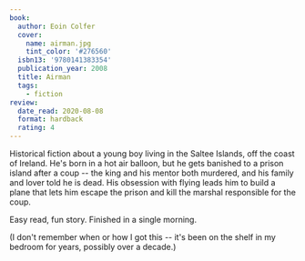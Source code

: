 ```yaml
---
book:
  author: Eoin Colfer
  cover:
    name: airman.jpg
    tint_color: '#276560'
  isbn13: '9780141383354'
  publication_year: 2008
  title: Airman
  tags:
    - fiction
review:
  date_read: 2020-08-08
  format: hardback
  rating: 4
---
```


Historical fiction about a young boy living in the Saltee Islands, off the coast of Ireland.
He's born in a hot air balloon, but he gets banished to a prison island after a coup -- the king and his mentor both murdered, and his family and lover told he is dead.
His obsession with flying leads him to build a plane that lets him escape the prison and kill the marshal responsible for the coup.

Easy read, fun story.
Finished in a single morning.

(I don't remember when or how I got this -- it's been on the shelf in my bedroom for years, possibly over a decade.)